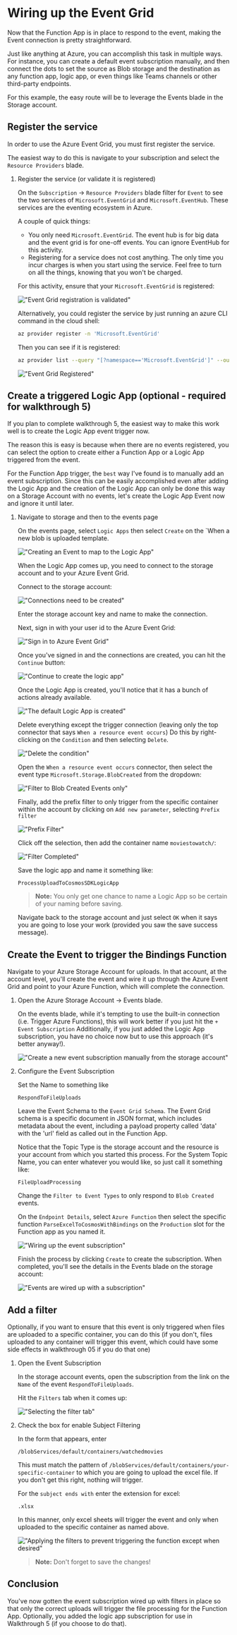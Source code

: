 # Wiring up the Event Grid

Now that the Function App is in place to respond to the event, making the Event connection is pretty straightforward.

Just like anything at Azure, you can accomplish this task in multiple ways.  For instance, you can create a default event subscription manually, and then connect the dots to set the source as Blob storage and the destination as any function app, logic app, or even things like Teams channels or other third-party endpoints.

For this example, the easy route will be to leverage the Events blade in the Storage account.

## Register the service

In order to use the Azure Event Grid, you must first register the service.

The easiest way to do this is navigate to your subscription and select the `Resource Providers` blade.

1. Register the service (or validate it is registered)

    On the `Subscription` -> `Resource Providers` blade filter for `Event` to see the two services of `Microsoft.EventGrid` and `Microsoft.EventHub`.  These services are the eventing ecosystem in Azure.

    A couple of quick things:
    - You only need `Microsoft.EventGrid`.  The event hub is for big data and the event grid is for one-off events.  You can ignore EventHub for this activity.
    - Registering for a service does not cost anything.  The only time you incur charges is when you start using the service.  Feel free to turn on all the things, knowing that you won't be charged.

    For this activity, ensure that your `Microsoft.EventGrid` is registered:

    !["Event Grid registration is validated"](./images/Walkthrough03/image0001-registereventgrid.png)  

    Alternatively, you could register the service by just running an azure CLI command in the cloud shell:

    ```bash
    az provider register -n 'Microsoft.EventGrid'
    ```  

    Then you can see if it is registered:

    ```bash
    az provider list --query "[?namespace=='Microsoft.EventGrid']" --output table
    ```  

    !["Event Grid Registered"](./images/Walkthrough03/image0002-eventgridregistered.png)  

## Create a triggered Logic App (optional - required for walkthrough 5)

If you plan to complete walkthrough 5, the easiest way to make this work well is to create the Logic App event trigger now.

The reason this is easy is because when there are no events registered, you can select the option to create either a Function App or a Logic App triggered from the event.

For the Function App trigger, the `best` way I've found is to manually add an event subscription.  Since this can be easily accomplished even after adding the Logic App and the creation of the Logic App can only be done this way on a Storage Account with no events, let's create the Logic App Event now and ignore it until later.

1. Navigate to storage and then to the events page

    On the events page, select `Logic Apps` then select `Create` on the `When a new blob is uploaded template.

    !["Creating an Event to map to the Logic App"](./images/Walkthrough03/image0003-createlogicappevent.png)  

    When the Logic App comes up, you need to connect to the storage account and to your Azure Event Grid.
    
    Connect to the storage account:  

    !["Connections need to be created"](./images/Walkthrough03/image0004-wireupstorage.png)

    Enter the storage account key and name to make the connection.

    Next, sign in with your user id to the Azure Event Grid:

    !["Sign in to Azure Event Grid"](./images/Walkthrough03/image0005-eventgrid.png)  

    Once you've signed in and the connections are created, you can hit the `Continue` button:

    !["Continue to create the logic app"](./images/Walkthrough03/image0006-ready.png)  
    
    Once the Logic App is created, you'll notice that it has a bunch of actions already available. 
    
    !["The default Logic App is created"](./images/Walkthrough03/image0007-LogicAppDefault.png)

    Delete everything except the trigger connection (leaving only the top connector that says `When a resource event occurs`) Do this by right-clicking on the `Condition` and then selecting `Delete`. 

    !["Delete the condition"](./images/Walkthrough03/image0008-deleteeverythingelsebuteventconnector.png)  

    Open the `When a resource event occurs` connector, then select the event type `Microsoft.Storage.BlobCreated` from the dropdown:

    !["Filter to Blob Created Events only"](./images/Walkthrough03/image0009-blobcreatedfilter.png)  

    Finally, add the prefix filter to only trigger from the specific container within the account by clicking on `Add new parameter`, selecting `Prefix filter` 
    
    !["Prefix Filter"](./images/Walkthrough03/image0010-prefixfilter1.png)  

    Click off the selection, then add the container name `moviestowatch/`:

    !["Filter Completed"](./images/Walkthrough03/image0011-filtertocontainer.png)  
    
    Save the logic app and name it something like:

    ```text
    ProcessUploadToCosmosSDKLogicApp
    ```  

    >**Note:** You only get one chance to name a Logic App so be certain of your naming before saving.

    Navigate back to the storage account and just select `OK` when it says you are going to lose your work (provided you saw the save success message).  

## Create the Event to trigger the Bindings Function

Navigate to your Azure Storage Account for uploads.  In that account, at the account level, you'll create the event and wire it up through the Azure Event Grid and point to your Azure Function, which will complete the connection.

1. Open the Azure Storage Account -> Events blade.

    On the events blade, while it's tempting to use the built-in connection (i.e. Trigger Azure Functions), this will work better if you just hit the `+ Event Subscription` Additionally, if you just added the Logic App subscription, you have no choice now but to use this approach (it's better anyway!).  

    !["Create a new event subscription manually from the storage account"](./images/Walkthrough03/image0012-createneweventsubscription.png)  

1. Configure the Event Subscription

    Set the Name to something like 
    
    ```text
    RespondToFileUploads
    ```

    Leave the Event Schema to the `Event Grid Schema`. The Event Grid schema is a specific document in JSON format, which includes metadata about the event, including a payload property called 'data' with the 'url' field as called out in the Function App.

    Notice that the Topic Type is the storage account and the resource is your account from which you started this process.  For the System Topic Name, you can enter whatever you would like, so just call it something like:

    ```text
    FileUploadProcessing
    ```  

    Change the `Filter to Event Types` to only respond to `Blob Created` events.

    On the `Endpoint Details`, select `Azure Function` then select the specific function `ParseExcelToCosmosWithBindings` on the `Production` slot for the Function app as you named it.

    !["Wiring up the event subscription"](./images/Walkthrough03/image0013-confirmandcreatetheevent.png)   

    Finish the process by clicking `Create` to create the subscription.  When completed, you'll see the details in the Events blade on the storage account:

    !["Events are wired up with a subscription"](./images/Walkthrough03/image0014-respondingtofileuploads.png)  

## Add a filter

Optionally, if you want to ensure that this event is only triggered when files are uploaded to a specific container, you can do this (if you don't, files uploaded to any container will trigger this event, which could have some side effects in walkthrough 05 if you do that one)

1. Open the Event Subscription

    In the storage account events, open the subscription from the link on the `Name` of the event `RespondToFileUploads`.

    Hit the `Filters` tab when it comes up:

    !["Selecting the filter tab"](./images/Walkthrough03/image0015-selectfiltertab.png)  

1. Check the box for enable Subject Filtering

    In the form that appears, enter

    ```text
    /blobServices/default/containers/watchedmovies
    ```  

    This must match the pattern of `/blobServices/default/containers/your-specific-container` to which you are going to upload the excel file.  If you don't get this right, nothing will trigger.

    For the `subject ends with` enter the extension for excel:

    ```text
    .xlsx
    ```  

    In this manner, only excel sheets will trigger the event and only when uploaded to the specific container as named above.

    !["Applying the filters to prevent triggering the function except when desired"](./images/Walkthrough03/image0016-applyingfilters.png)  

    >**Note:** Don't forget to save the changes!

## Conclusion

You've now gotten the event subscription wired up with filters in place so that only the correct uploads will trigger the file processing for the Function App.  Optionally, you added the logic app subscription for use in Walkthrough 5 (if you choose to do that). 
